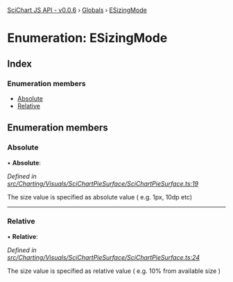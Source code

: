 [SciChart JS API - v0.0.6](../README.md) › [Globals](../globals.md) › [ESizingMode](esizingmode.md)

# Enumeration: ESizingMode

## Index

### Enumeration members

* [Absolute](esizingmode.md#absolute)
* [Relative](esizingmode.md#relative)

## Enumeration members

###  Absolute

• **Absolute**:

*Defined in [src/Charting/Visuals/SciChartPieSurface/SciChartPieSurface.ts:19](https://github.com/ABTSoftware/SciChart.Dev/blob/f6fba97af2/Web/src/SciChart/src/Charting/Visuals/SciChartPieSurface/SciChartPieSurface.ts#L19)*

The size value is specified as absolute value ( e.g. 1px, 10dp etc)

___

###  Relative

• **Relative**:

*Defined in [src/Charting/Visuals/SciChartPieSurface/SciChartPieSurface.ts:24](https://github.com/ABTSoftware/SciChart.Dev/blob/f6fba97af2/Web/src/SciChart/src/Charting/Visuals/SciChartPieSurface/SciChartPieSurface.ts#L24)*

The size value is specified as relative value ( e.g. 10% from available size )
